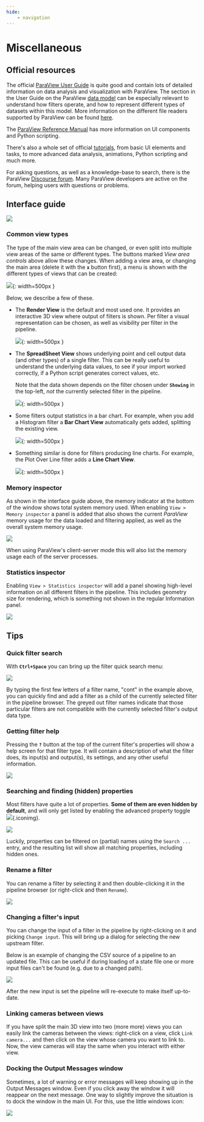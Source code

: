 ```yaml
---
hide:
    - navigation
---
```


# Miscellaneous

## Official resources

The official [ParaView User Guide](https://docs.paraview.org/en/latest/UsersGuide/index.html) is quite good and contain lots of detailed information on data analysis and visualization with ParaView. The section in the User Guide on the ParaView [data model](https://docs.paraview.org/en/latest/UsersGuide/understandingData.html#vtk-data-model) can be especially relevant to understand how filters operate, and how to represent different types of datasets within this model. More information on the different file readers supported by ParaView can be found [here](https://www.paraview.org/Wiki/ParaView/Users_Guide/List_of_readers).

The [ParaView Reference Manual](https://docs.paraview.org/en/latest/ReferenceManual/index.html) has more information on UI components and Python scripting.

There's also a whole set of official [tutorials](https://docs.paraview.org/en/latest/Tutorials/index.html), from basic UI elements and tasks,
to more advanced data analysis, animations, Python scripting and much more.

For asking questions, as well as a knowledge-base to search, there is the ParaView [Discourse forum](https://discourse.paraview.org). Many ParaView developers are active on the forum, helping users with questions or problems.

## Interface guide

![](./images/interface-guide.png)

### Common view types

The type of the main view area can be changed, or even split into multiple view areas of the same or different types. The buttons marked *View area controls* above allow these changes. When adding a view area, or changing the main area (delete it with the **`x`** button first), a menu is shown with the different types of views that can be created:

![](./images/view-area-menu.png){: width=500px }

Below, we describe a few of these.

* The **Render View** is the default and most used one. It provides an interactive 3D view where output of filters is shown. Per filter a visual representation can be chosen, as well as visibility per filter in the pipeline.

    ![](./images/render-view.png){: width=500px }

* The **SpreadSheet View** shows underlying point and cell output data (and other types) of a single filter. This can be really useful to understand the underlying data values, to see if your import worked correctly, if a Python script generates correct values, etc.

    Note that the data shown depends on the filter chosen under **`Showing`** in the top-left, *not* the currently selected filter in the pipeline.

    ![](./images/spreadsheet-view.png){: width=500px }

* Some filters output statistics in a bar chart. For example, when you add a Histogram filter a **Bar Chart View** automatically gets added, splitting the existing view.

    ![](./images/histogram.png){: width=500px }

* Something similar is done for filters producing line charts. For example, the Plot Over Line filter adds a **Line Chart View**.

    ![](./images/plot-over-line.png){: width=500px }

### Memory inspector

As shown in the interface guide above, the memory indicator at the bottom of the window shows total system memory used. When enabling `View > Memory inspector` a panel is added that also shows the current *ParaView* memory usage for the data loaded and filtering applied, as well as the overall system memory usage.

![](./images/memory-inspector.png)

When using ParaView's client-server mode this will also list the memory usage each of the server processes.

### Statistics inspector

Enabling `View > Statistics inspector` will add a panel showing high-level information on all different filters in the pipeline. This includes geometry size for rendering, which is something not shown in the regular Information panel.

![](./images/statistics-inspector.png)


## Tips

### Quick filter search

With **`Ctrl+Space`** you can bring up the filter quick search menu:

![](./images/filter-search.png)

By typing the first few letters of a filter name, "cont" in the example above, you can quickly find and add a filter as a child of the currently selected filter in the pipeline browser. The greyed out filter names indicate that those particular filters are not compatible with the currently selected filter's output data type.

### Getting filter help

Pressing the **`?`** button at the top of the current filter's properties will show a help screen for that filter type. It will contain a description of what the filter does, its input(s) and output(s), its settings, and any other useful information.

![](./images/filter-help.jpg)

### Searching and finding (hidden) properties

Most filters have quite a lot of properties. **Some of them are even hidden by default**, and will only get listed by enabling the advanced property toggle ![](./images/wheel.png){.iconimg}. 

![](./images/properties-header.png)

Luckily, properties can be filtered on (partial) names using the `Search ...` entry, and the resulting list will show all matching properties, including hidden ones.

### Rename a filter

You can rename a filter by selecting it and then double-clicking it in the pipeline browser (or right-click and then `Rename`).

![](./images/rename-filter.png)

### Changing a filter's input

You can change the input of a filter in the pipeline by right-clicking on it and picking `Change input`. This will bring up a dialog for selecting the new upstream filter. 

Below is an example of changing the CSV source of a pipeline to an updated file. This can be useful if during loading of a state file one or more input files can't be found (e.g. due to a changed path).

![](./images/change-input.png)

After the new input is set the pipeline will re-execute to make itself up-to-date.

### Linking cameras between views

If you have split the main 3D view into two (more more) views you can easily link the cameras between the views: right-click on a view, click `Link camera...` and then click on the view whose camera you want to link to. Now, the view cameras will stay the same when you interact with either view.

### Docking the Output Messages window

Sometimes, a lot of warning or error messages will keep showing up in the Output Messages window. Even if you click away the window it will reappear on the next message. One way to slightly improve the situation is to dock the window in the main UI. For this, use the little windows icon:

![](./images/window-dock.png)

